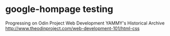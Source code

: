 # google-hompage testing
Progressing on Odin Project Web Development 
YAMMY's Historical Archive
http://www.theodinproject.com/web-development-101/html-css

